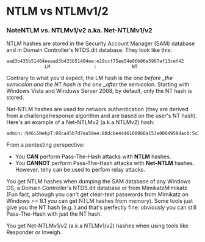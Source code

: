 # NTLM vs NTLMv1/2

### NoteNTLM vs. NTLMv1/v2 a.ka. Net-NTLMv1/v2 <a id="notentlm-vs-ntlmv1v2-aka-net-ntlmv1v2"></a>

NTLM hashes are stored in the Security Account Manager \(SAM\) database and in Domain Controller's NTDS.dit database. They look like this:

```text
aad3b435b51404eeaad3b435b51404ee:e19ccf75ee54e06b06a5907af13cef42
              LM                :             NT
```

Contrary to what you'd expect, the LM hash is the one _before \_the semicolon and the NT hash is the one \_after_ the semicolon. Starting with Windows Vista and Windows Server 2008, by default, only the NT hash is stored.

Net-NTLM hashes are used for network authentication \(they are derived from a challenge/response algorithm and are based on the user's NT hash\). Here's an example of a Net-NTLMv2 \(a.k.a NTLMv2\) hash:

```text
admin::N46iSNekpT:08ca45b7d7ea58ee:88dcbe4446168966a153a0064958dac6:5c7830315c7830310000000000000b45c67103d07d7b95acd12ffa11230e0000000052920b85f78d013c31cdb3b92f5d765c783030
```

From a pentesting perspective:

* You **CAN** perform Pass-The-Hash attacks with **NTLM** hashes.
* You **CANNOT** perform Pass-The-Hash attacks with **Net-NTLM** hashes. However, tehy can be used to perfom relay attacks.

You get NTLM hashes when dumping the SAM database of any Windows OS, a Domain Controller's NTDS.dit database or from MimikatzMimikatz \(Fun fact, although you can't get clear-text passwords from Mimikatz on Windows &gt;= 8.1 you can get NTLM hashes from memory\). Some tools just give you the NT hash \(e.g. \) and that's perfectly fine: obviously you can still Pass-The-Hash with just the NT hash.

You get Net-NTLMv1/v2 \(a.k.a NTLMv1/v2\) hashes when using tools like Responder or Inveigh.

##  <a id="references"></a>

